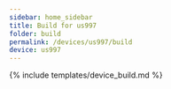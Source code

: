 ```yaml
---
sidebar: home_sidebar
title: Build for us997
folder: build
permalink: /devices/us997/build
device: us997
---
```

{% include templates/device_build.md %}
